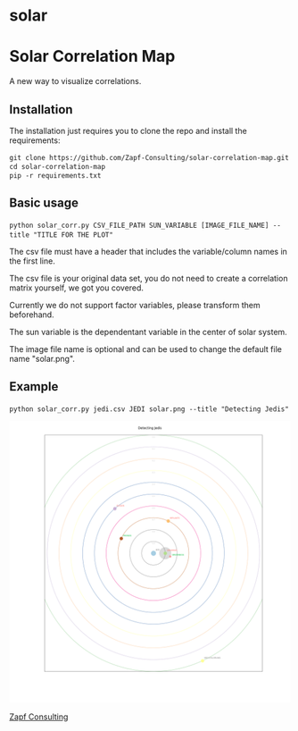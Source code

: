 # solar
# Solar Correlation Map
A new way to visualize correlations. 


## Installation 
The installation just requires you to clone the repo and install the requirements: 

```
git clone https://github.com/Zapf-Consulting/solar-correlation-map.git
cd solar-correlation-map
pip -r requirements.txt
```


## Basic usage
``python solar_corr.py CSV_FILE_PATH SUN_VARIABLE [IMAGE_FILE_NAME] --title "TITLE FOR THE PLOT"``


The csv file must have a header that includes the variable/column names in the first line.

The csv file is your original data set, you do not need to create a correlation matrix yourself, we got you covered. 

Currently we do not support factor variables, please transform them beforehand. 

The sun variable is the dependentant variable in the center of solar system.

The image file name is optional and can be used to change the default file name "solar.png".


## Example
``python solar_corr.py jedi.csv JEDI solar.png --title "Detecting Jedis"``

![solar correlation map](https://github.com/Zapf-Consulting/solar-correlation-map/blob/master/solar.png "Solar Correlation Map example")

[Zapf Consulting](http://www.zapf-consulting.com/)

